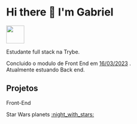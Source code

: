 <h1>Hi there 👋 I'm Gabriel</h1> 

<a href="https://www.linkedin.com/in/gabriel-pires-melo/">
  <img src ="https://unicons.iconscout.com/release/v4.0.0/svg/line/linkedin.svg" width="48px" height="48px"/>
  </a>

<p>Estudante full stack na Trybe.</p>
Concluido o modulo de Front End em <a href='https://www.credential.net/ac998488-6014-443d-82c7-729ef8c1c6a7'>16/03/2023</a> .<br/>
Atualmente estuando Back end.

<h2>Projetos</h2>
<p>Front-End</p>
<p>Star Wars planets <a href='https://biel-igl.github.io/app-starwars'>:night_with_stars:</a></p>
<!--
**biel-igl/biel-igl** is a ✨ _special_ ✨ repository because its `README.md` (this file) appears on your GitHub profile.

Here are some ideas to get you started:

- 🔭 I’m currently working on ...
- 🌱 I’m currently learning ...
- 👯 I’m looking to collaborate on ...
- 🤔 I’m looking for help with ...
- 💬 Ask me about ...
- 📫 How to reach me: ...
- 😄 Pronouns: ...
- ⚡ Fun fact: ...
-->
